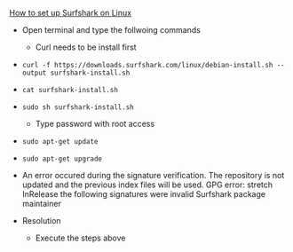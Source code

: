 [How to set up Surfshark on Linux](https://support.surfshark.com/hc/en-us/articles/5067279648146-How-to-set-up-Surfshark-on-Linux-)<br />

* Open terminal and type the follwoing commands
  * Curl needs to be install first
* `curl -f https://downloads.surfshark.com/linux/debian-install.sh --output surfshark-install.sh`
* `cat surfshark-install.sh`
* `sudo sh surfshark-install.sh`
  * Type password with root access
* `sudo apt-get update`
* `sudo apt-get upgrade`

* An error occured during the signature verification. The repository is not updated and the previous index files will be used. GPG error: stretch InRelease the following signatures were invalid Surfshark package maintainer
 * Resolution
   * Execute the steps above
